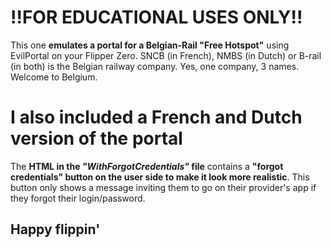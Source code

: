 # !!FOR EDUCATIONAL USES ONLY!!
This one **emulates a portal for a Belgian-Rail "Free Hotspot"** using EvilPortal on your Flipper Zero.
SNCB (in French), NMBS (in Dutch) or B-rail (in both) is the Belgian railway company. Yes, one company, 3 names. Welcome to Belgium.

# I also included a French and Dutch version of the portal


The **HTML in the *"WithForgotCredentials"* file** contains a **"forgot credentials" button on the user side to make it look more realistic**. This button only shows a message inviting them to go on their provider's app if they forgot their login/password.
## Happy flippin'

